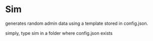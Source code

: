 # Sim
generates random admin data using a template stored in config.json.

simply, type sim in a folder where config.json exists


